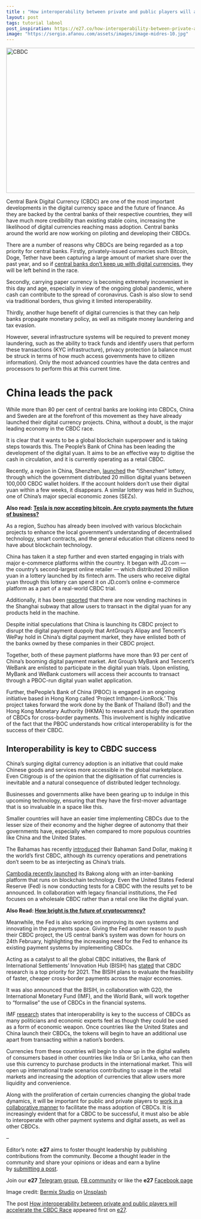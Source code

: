 ```yaml
---
title : "How interoperability between private and public players will accelerate the CBDC Race"
layout: post
tags: tutorial labnol
post_inspiration: https://e27.co/how-interoperability-between-private-and-public-players-will-accelerate-the-cbdc-race-20210409/
image: "https://sergio.afanou.com/assets/images/image-midres-10.jpg"
---
```


<img loading="lazy" class="aligncenter wp-image-413761 size-full" src="https://e27.co/wp-content/uploads/2021/04/bermix-studio-gogwOet3mkM-unsplash.jpg" alt="CBDC " width="690" height="388" />
<p><span style="font-weight: 400;">Central Bank Digital Currency (CBDC) </span>are one of the most important developments in the digital currency space and the future of finance. As they are backed by the central banks of their respective countries, they will have much more credibility than existing stable coins, increasing the likelihood of digital currencies reaching mass adoption. Central banks around the world are now working on piloting and developing their CBDCs.</p>
<p><span style="font-weight: 400;">There are a number of reasons why CBDCs are being regarded as a top priority for central banks. Firstly, privately-issued currencies such Bitcoin, Doge, Tether have been capturing a large amount of market share over the past year, and so if <a rel="follow" rel="follow" href="https://e27.co/how-bright-is-the-future-of-cryptocurrency-20201007/">central banks don’t keep up with digital currencies</a>, they will be left behind in the race. </span></p>
<p><span style="font-weight: 400;">Secondly, carrying paper currency is becoming extremely inconvenient in this day and age, especially in view of the ongoing global pandemic, where cash can contribute to the spread of coronavirus. Cash is also slow to send via traditional borders, thus giving it limited interoperability. </span></p>
<p><span style="font-weight: 400;">Thirdly, another huge benefit of digital currencies is that they can help banks propagate monetary policy, as well as mitigate money laundering and tax evasion. </span></p>
<p><span style="font-weight: 400;">However, several infrastructure systems will be required to prevent money laundering, such as the ability to track funds and identify users that perform these transactions (KYC infrastructure), privacy protection (a balance must be struck in terms of how much access governments have to citizen information). Only the most advanced countries have the data centres and processors to perform this at this current time.</span></p>
<h1>China leads the pack</h1>
<p><span style="font-weight: 400;">While more than 80 per cent of central banks are looking into CBDCs, China and Sweden are at the forefront of this movement as they have already launched their digital currency projects. China, without a doubt, is the major leading economy in the CBDC race. </span></p>
<p><span style="font-weight: 400;">It is clear that it wants to be a global blockchain superpower and is taking steps towards this. The People’s Bank of China has been leading the development of the digital yuan. It aims to be an effective way to digitise the cash in circulation, and it is currently operating as a retail CBDC.</span></p>
<p><span style="font-weight: 400;">Recently, a region in China, Shenzhen, </span><a rel="follow" href="https://www.coindesk.com/shenzhen-to-double-digital-yuan-giveaway-in-chinas-latest-lottery-test"><span style="font-weight: 400;">launched</span></a><span style="font-weight: 400;"> the “iShenzhen” lottery, through which the government distributed 20 million digital yuans between 100,000 CBDC wallet holders. If the account holders don’t use their digital yuan within a few weeks, it disappears. A similar lottery was held in Suzhou, one of China’s major special economic zones (SEZs).</span></p>
<p><strong>Also read: <a rel="follow" href="https://e27.co/tesla-is-now-accepting-bitcoin-are-crypto-payments-the-future-of-business-20210326/">Tesla is now accepting bitcoin. Are crypto payments the future of business?</a></strong></p>
<p><span style="font-weight: 400;">As a region, Suzhou has already been involved with various blockchain projects to enhance the local government’s understanding of decentralised technology, smart contracts, and the general education that citizens need to have about blockchain technology.</span></p>
<p><span style="font-weight: 400;">China has taken it a step further and even started engaging in trials with major e-commerce platforms within the country. It began with JD.com </span><span style="font-weight: 400;">— </span><span style="font-weight: 400;">the country’s second-largest online retailer </span><span style="font-weight: 400;">— </span><span style="font-weight: 400;">which distributed 20 million yuan in a lottery launched by its fintech arm. The users who receive digital yuan through this lottery can spend it on JD.com’s online e-commerce platform as a part of a real-world CBDC trial. </span></p>
<p><span style="font-weight: 400;">Additionally, it has been </span><a rel="follow" href="https://asia.nikkei.com/Business/Markets/Currencies/China-s-digital-yuan-ambitions-face-a-bubble-tea-test"><span style="font-weight: 400;">reported</span></a><span style="font-weight: 400;"> that there are now vending machines in the Shanghai subway that allow users to transact in the digital yuan for any products held in the machine.</span></p>
<p><span style="font-weight: 400;">Despite initial speculations that China is launching its CBDC project to disrupt the digital payment duopoly that AntGroup’s Alipay and Tencent’s WePay hold in China’s digital payment market, they have </span><span style="font-weight: 400;">enlisted</span><span style="font-weight: 400;"> both of the banks owned by these companies in their CBDC project. </span></p>
<p><span style="font-weight: 400;">Together, both of these payment platforms have more than 93 per cent of China’s booming digital payment market. Ant Group’s MyBank and Tencent’s WeBank are enlisted to participate in the digital yuan trials. Upon enlisting, MyBank and WeBank customers will access their accounts to transact through a PBOC-run digital yuan wallet application.</span></p>
<p><span style="font-weight: 400;">Further, thePeople’s Bank of China (PBOC) is </span><span style="font-weight: 400;">engaged</span><span style="font-weight: 400;"> in an ongoing initiative based in Hong Kong called ‘Project Inthanon-LionRock.’ This project takes forward the work done by the Bank of Thailand (BoT) and the Hong Kong Monetary Authority (HKMA) to research and study the operation of CBDCs for cross-border payments. This involvement is highly indicative of the fact that the PBOC understands how critical interoperability is for the success of their CBDC.</span></p>
<h2>Interoperability is key to CBDC success</h2>
<p><span style="font-weight: 400;">China’s surging digital currency adoption is an initiative that could make Chinese goods and services more accessible in the global marketplace. Even Citigroup is </span><span style="font-weight: 400;">of the opinion that</span><span style="font-weight: 400;"> the digitisation of fiat currencies is inevitable and a natural consequence of distributed ledger technology.</span></p>
<p><span style="font-weight: 400;">Businesses and governments alike have been gearing up to indulge in this upcoming technology, ensuring that they have the first-mover advantage that is so invaluable in a space like this.</span></p>
<p><span style="font-weight: 400;">Smaller countries will have an easier time implementing CBDCs due to the lesser size of their economy and the higher degree of autonomy that their governments have, especially when compared to more populous countries like China and the United States. </span></p>
<p><span style="font-weight: 400;">The Bahamas has recently </span><a rel="follow" href="https://cointelegraph.com/news/the-bahamas-launches-world-s-first-cbdc-the-sand-dollar"><span style="font-weight: 400;">introduced</span></a><span style="font-weight: 400;"> their Bahaman Sand Dollar, making it the world’s first CBDC, although its currency operations and penetrations don’t seem to be as interjecting as China’s trials. </span></p>
<p><a rel="follow" href="https://e27.co/cambodia-forays-into-cryptocurrency-with-the-central-banks-upcoming-digital-currency-project-20200130/"><span style="font-weight: 400;">Cambodia recently </span><span style="font-weight: 400;">launched</span></a><span style="font-weight: 400;"> its Bakong along with an inter-banking platform that runs on blockchain technology. </span><span style="font-weight: 400;">Even the United States Federal Reserve (Fed) is now conducting tests for a CBDC with the results yet to be announced. In collaboration with legacy financial institutions, the Fed focuses on a wholesale CBDC rather than a retail one like the digital yuan.</span></p>
<p><strong>Also Read: <a rel="follow" rel="follow" href="https://e27.co/how-bright-is-the-future-of-cryptocurrency-20201007/">How bright is the future of cryptocurrency?</a></strong></p>
<p><span style="font-weight: 400;">Meanwhile, the Fed is also working on improving its own systems and innovating in the payments space. Giving the Fed another reason to push their CBDC project, the US central bank’s system was </span><span style="font-weight: 400;">down for hours</span><span style="font-weight: 400;"> on 24th February, highlighting the increasing need for the Fed to enhance its existing payment systems by implementing CBDCs.</span></p>
<p><span style="font-weight: 400;">Acting as a catalyst to all the global CBDC initiatives, the Bank of International Settlements’ Innovation Hub (BISIH) has </span><a rel="follow" href="https://cointelegraph.com/news/the-central-bank-of-central-banks-is-building-a-cbdc-settlement-platform"><span style="font-weight: 400;">stated</span></a><span style="font-weight: 400;"> that CBDC research is a top priority for 2021. The BISIH plans to evaluate the feasibility of faster, cheaper cross-border payments across the major economies. </span></p>
<p><span style="font-weight: 400;">It was also </span><span style="font-weight: 400;">announced</span><span style="font-weight: 400;"> that the BISIH, in collaboration with G20, the International Monetary Fund (IMF), and the World Bank, will work together to “formalise” the use of CBDCs in the financial systems.</span></p>
<p><span style="font-weight: 400;">IMF </span><a rel="follow" href="https://www.imf.org/en/News/Articles/2020/10/30/sp103020-new-forms-of-digital-money"><span style="font-weight: 400;">research</span></a><span style="font-weight: 400;"> states that interoperability is key to the success of CBDCs as many politicians and economic experts feel as though they could be used as a form of economic weapon. Once countries like the United States and China launch their CBDCs, the tokens will begin to have an additional use apart from transacting within a nation’s borders. </span></p>
<p><span style="font-weight: 400;">Currencies from these countries will begin to show up in the digital wallets of consumers based in other countries like India or Sri Lanka, who can then use this currency to purchase products in the international market. This will open up international trade scenarios contributing to usage in the retail markets and increasing the adoption of currencies that allow users more liquidity and convenience. </span></p>
<p><span style="font-weight: 400;">Along with the proliferation of certain currencies changing the global trade dynamics, it will be important for public and private players to <a rel="follow" href="https://e27.co/why-fintech-companies-and-regulators-need-to-collaborate-on-gaining-trust-and-compliance-20200505/">work in a collaborative manner</a> to facilitate the mass adoption of CBDCs. It is increasingly evident that for a CBDC to be successful, it must also be able to interoperate with other payment systems and digital assets, as well as other CBDCs.</span></p>
<p>&#8211;</p>
<p class="p1"><span class="s1">Editor’s note: <strong>e27</strong> aims to foster thought leadership by publishing contributions from the community. Become a thought leader in the community and share your opinions or ideas and earn a byline by <a rel="follow" href="https://e27.co/contributor"><span class="s2">submitting a post</span></a>.</span></p>
<p class="p1"><span class="s1">Join our <strong>e27</strong> <a rel="follow" href="https://t.me/joinchat/HmTbfBcGCZeykhM8NOlQ-g"><span class="s2">Telegram group</span></a>, <a rel="follow" href="https://www.facebook.com/groups/e27co/permalink/886904662065955/">FB community</a> or like the <strong>e27</strong> <a rel="follow" href="https://www.facebook.com/e27/?ref=your_pages"><span class="s2">Facebook page</span></a></span></p>
<p>Image credit: <a rel="follow" href="https://unsplash.com/@bermixstudio?utm_source=unsplash&amp;utm_medium=referral&amp;utm_content=creditCopyText">Bermix Studio</a> on <a rel="follow" href="https://unsplash.com/s/photos/digital-currency?utm_source=unsplash&amp;utm_medium=referral&amp;utm_content=creditCopyText">Unsplash</a></p>
<p>The post <a rel="nofollow" href="https://e27.co/how-interoperability-between-private-and-public-players-will-accelerate-the-cbdc-race-20210409/">How interoperability between private and public players will accelerate the CBDC Race</a> appeared first on <a rel="nofollow" href="https://e27.co">e27</a>.</p>

